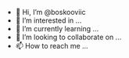- 👋 Hi, I’m @boskooviic
- 👀 I’m interested in ...
- 🌱 I’m currently learning ...
- 💞️ I’m looking to collaborate on ...
- 📫 How to reach me ...

<!---
boskooviic/boskooviic is a ✨ special ✨ repository because its `README.md` (this file) appears on your GitHub profile.
You can click the Preview link to take a look at your changes.
--->
